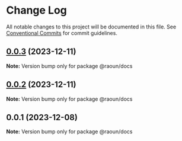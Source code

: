 # Change Log

All notable changes to this project will be documented in this file.
See [Conventional Commits](https://conventionalcommits.org) for commit guidelines.

## [0.0.3](https://github.com-raoun4136/Raoun4136/raoun/compare/@raoun/docs@0.0.2...@raoun/docs@0.0.3) (2023-12-11)

**Note:** Version bump only for package @raoun/docs





## [0.0.2](https://github.com-raoun4136/Raoun4136/raoun/compare/@raoun/docs@0.0.1...@raoun/docs@0.0.2) (2023-12-11)

**Note:** Version bump only for package @raoun/docs





## 0.0.1 (2023-12-08)

**Note:** Version bump only for package @raoun/docs
